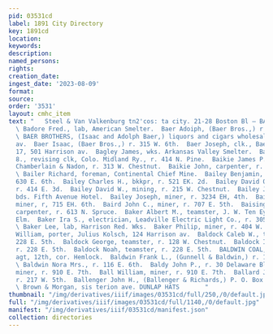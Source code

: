 ```yaml
---
pid: 03531cd
label: 1891 City Directory
key: 1891cd
location: 
keywords: 
description: 
named_persons: 
rights: 
creation_date: 
ingest_date: '2023-08-09'
format: 
source: 
order: '3531'
layout: cmhc_item
text: "   Steel & Van Valkenburg tn2'cos: ta city. 21-28 Boston Bl — BAD~C aS BAL
  \ Badore Fred., lab, American Smelter.  Baer Adoiph, (Baer Bros.,) r. 315 W. 8th.
  \ BAER BROTHERS, (Isaac and Adolph Baer,) liquors and cigars wholesale, 503 Harrison
  av.  Baer Isaac, (Baer Bros.,) r. 315 W. 6th.  Baer Joseph, clk., Baer Bros., r.
  17, 501 Harrison av.  Bagley James, wks. Arkansas Valley Smelter.  Bahbney Harry
  8., revising clk, Colo. Midland Ry., r. 414 N. Pine.  Baikie James P., blksmith,
  Chamberlain & Nadon, r. 313 W. Chestnut.  Baikie John, carpenter, r. 3138 W. Chestnut.
  \ Bailer Richard, foreman, Continental Chief Mine.  Bailey Benjamin, miner, r. rear
  630 E. 6th.  Bailey Charles H., bkkpr, r. 521 EK. 2d.  Bailey David O., mining,
  r. 414 E. 3d.  Bailey David W., mining, r. 215 W. Chestnut.  Bailey James, insurance,
  bds. Fifth Avenue Hotel.  Bailey Joseph, miner, r. 3234 EH, 4th.  Baird Henry R.,
  miner, r, 715 EH. 6th.  Baird John C., miner, r. 707 E. 5th.  Baisinger Peter M.,
  carpenter, r. 613 N. Spruce.  Baker Albert M., teamster, J. W. Ten Eyck, 406 W.
  Elm.  Baker Ira S., electrician, Leadville Electric Light Co., r. 305 Harrison av.
  \ Baker Lee, lab, Harrison Red. Wks.  Baker Philip, miner, r. 404 W. 4th.  Baker
  William, porter, Julius Kolsch, 124 Harrison av.  Baldock Caleb W., teamster, r.
  228 E. 5th.  Baldock George, teamster, r. 128 W. Chestnut.  Baldock Ivan, teamster,
  r. 228 E. 5th.  Baldock Noah, teamster, r. 228 E. 5th.  BALDWIN COAL, John Harvey
  agt, 12th, cor. Hemlock.  Baldwin Frank L., (Gunnell & Baldwin,) r. 122 W. 6th.
  \ Baldwin Nora Mrs., r. 116 E. 6th.  Baldy John P., r. 30 Delaware Blk.  Ball Jerry,
  miner, r. 910 E. 7th.  Ball William, miner, r. 910 E. 7th.  Ballard John A., miner,
  r. 217 W. 5th.  Ballenger John H., (Ballenger & Richards,) P. O. Box 2030,  enver.
  \ Brown & Morgan, sis terion ave. DUNLAP HATS       "
thumbnail: "/img/derivatives/iiif/images/03531cd/full/250,/0/default.jpg"
full: "/img/derivatives/iiif/images/03531cd/full/1140,/0/default.jpg"
manifest: "/img/derivatives/iiif/03531cd/manifest.json"
collection: directories
---
```

